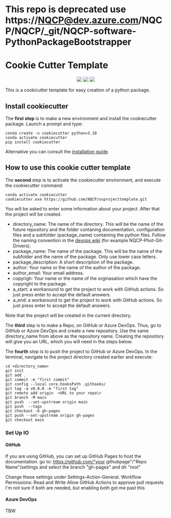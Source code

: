 # This repo is deprecated use https://NQCP@dev.azure.com/NQCP/NQCP/_git/NQCP-software-PythonPackageBootstrapper
# Cookie Cutter Template
<p align="center">
  <img src="https://img.shields.io/static/v1?style=for-the-badge&label=code-status&message=Good&color=green"/>
  <img src="https://img.shields.io/static/v1?style=for-the-badge&label=initial-commit&message=RasmusBC59&color=inactive"/>
    <img src="https://img.shields.io/static/v1?style=for-the-badge&label=maintainer&message=NQCP&color=inactive"/>
</p>

This is a cookicutter template for easy creation of a python package.

## Install cookiecutter

The **first step** is to make a new environment and install the cookiecutter package.
Launch a prompt and type:

```console
conda create -n cookiecutter python=3.10
conda activate cookiecutter
pip install cookiecutter
```

Alternative you can consult the [installation guide](https://cookiecutter.readthedocs.io/en/stable/installation.html).

## How to use this  cookie cutter template

The **second** step is to activate the cookiecutter environment, and execute the cookiecutter command:

```console
conda activate cookiecutter
cookiecutter.exe https://github.com/NQCP/osprojecttemplate.git
```

You will be asked to enter some information about your project. After that the project will be created.

- directory_name: The name of the directory. This will be the name of the future repository and the folder contaning documentation, configuration files and a subfolder (package_name) containing the python files. Follow the naming convention in the [devops wiki](https://dev.azure.com/NQCP/NQCP/_wiki/wikis/NQCP.wiki/118/Code-repositories?anchor=standards-for-all-nqcp-code-repositories) (for example NQCP-Phot-Git-Drivers).
- package_name: The name of the package. This will be the name of the subfolder and the name of the package. Only use lower case letters.
- package_description: A short description of the package.
- author: Your name or the name of the author of the package.
- author_email: Your email address.
- copyrigh: Your name or the name of the orginasation which have the copyright to the package.
- a_start: a workaround to get the project to work with GitHub actions. So just press enter to accept the default answers.
- a_end: a workaround to get the project to work with GitHub actions. So just press enter to accept the default answers.

Note that the project will be created in the current directory.

The **third** step is to make a Repo, on GitHub or Azure DevOps. Thus, go to GitHub or Azure DevOps and create a new repository. Use the same directory_name from above as the repository name. Creating the repository will give you an URL, which you will need in the steps below. 

The **fourth** step is to push the project to GitHub or Azure DevOps. In the terminal, navigate to the project directory created earlier and execute:

```console
cd <directory_name>
git init
git add .
git commit -m "first commit"
git config --local core.hooksPath .githooks/
git tag -a v0.0.0 -m "first tag"
git remote add origin  <URL to your repo\>
git branch -M main
git push  --set-upstream origin main
git push  --tags
git checkout -b gh-pages
git push --set-upstream origin gh-pages
git checkout main
```

### Set Up IO
#### GitHub
If you are using GitHub, you can set up GitHub Pages to host the documentation.
go to: 
https://github.com/"your githubpage"/"Repo Name"/settings
and select the branch "gh-pages" and dir "root" 

Change these settings under Settings-Action-General. 
Workflow Permissions: Read and Write
Allow GitHub Actions to approve pull requests
I'm not sure if both are needed, but enabling both got me past this

#### Azure DevOps
TBW
